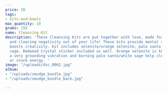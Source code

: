 ```yaml
---
price: 20
tags:
- kits-and-bowls
max_quantity: 10
grams: 155
name: Cleansing Kit
description: 'These Cleansing Kits are put together with love, made for cleansing
  and clearing negativity out of your life! These kits provide mental clarity and
  boosts creativity. Kit includes selenite/orange selenite, palo santo, and white
  sage. Redwood Crystal sticker included as well. Orange selenite is known to offer
  a very grounding vibration and burning palo santo/white sage help clear any negativity
  or stuck energy. '
image: "/uploads/dsc_0062.jpg"
album:
- "/uploads/smudge_bundle.jpg"
- "/uploads/smudge_bundle_back.jpg"

---
```

